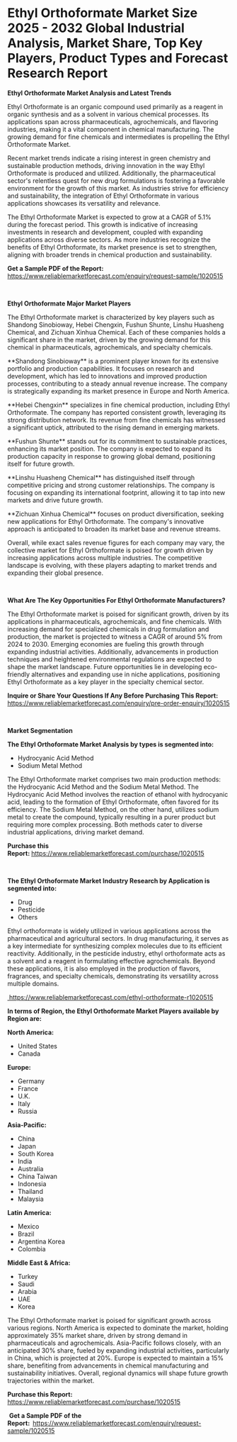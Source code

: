 <p><h1>Ethyl Orthoformate Market Size 2025 - 2032 Global Industrial Analysis, Market Share, Top Key Players, Product Types and Forecast Research Report</h1></p><p><strong>Ethyl Orthoformate Market Analysis and Latest Trends</strong></p>
<p><p>Ethyl Orthoformate is an organic compound used primarily as a reagent in organic synthesis and as a solvent in various chemical processes. Its applications span across pharmaceuticals, agrochemicals, and flavoring industries, making it a vital component in chemical manufacturing. The growing demand for fine chemicals and intermediates is propelling the Ethyl Orthoformate Market.</p><p>Recent market trends indicate a rising interest in green chemistry and sustainable production methods, driving innovation in the way Ethyl Orthoformate is produced and utilized. Additionally, the pharmaceutical sector's relentless quest for new drug formulations is fostering a favorable environment for the growth of this market. As industries strive for efficiency and sustainability, the integration of Ethyl Orthoformate in various applications showcases its versatility and relevance.</p><p>The Ethyl Orthoformate Market is expected to grow at a CAGR of 5.1% during the forecast period. This growth is indicative of increasing investments in research and development, coupled with expanding applications across diverse sectors. As more industries recognize the benefits of Ethyl Orthoformate, its market presence is set to strengthen, aligning with broader trends in chemical production and sustainability.</p></p>
<p><strong>Get a Sample PDF of the Report:&nbsp;</strong> <a href="https://www.reliablemarketforecast.com/enquiry/request-sample/1020515?utm_campaign=2472&utm_medium=2&utm_source=Github&utm_content=ia&utm_term=19042025&utm_id=ethyl-orthoformate">https://www.reliablemarketforecast.com/enquiry/request-sample/1020515</a></p>
<p>&nbsp;</p>
<p><strong>Ethyl Orthoformate Major Market Players</strong></p>
<p><p>The Ethyl Orthoformate market is characterized by key players such as Shandong Sinobioway, Hebei Chengxin, Fushun Shunte, Linshu Huasheng Chemical, and Zichuan Xinhua Chemical. Each of these companies holds a significant share in the market, driven by the growing demand for this chemical in pharmaceuticals, agrochemicals, and specialty chemicals.</p><p>**Shandong Sinobioway** is a prominent player known for its extensive portfolio and production capabilities. It focuses on research and development, which has led to innovations and improved production processes, contributing to a steady annual revenue increase. The company is strategically expanding its market presence in Europe and North America.</p><p>**Hebei Chengxin** specializes in fine chemical production, including Ethyl Orthoformate. The company has reported consistent growth, leveraging its strong distribution network. Its revenue from fine chemicals has witnessed a significant uptick, attributed to the rising demand in emerging markets.</p><p>**Fushun Shunte** stands out for its commitment to sustainable practices, enhancing its market position. The company is expected to expand its production capacity in response to growing global demand, positioning itself for future growth.</p><p>**Linshu Huasheng Chemical** has distinguished itself through competitive pricing and strong customer relationships. The company is focusing on expanding its international footprint, allowing it to tap into new markets and drive future growth.</p><p>**Zichuan Xinhua Chemical** focuses on product diversification, seeking new applications for Ethyl Orthoformate. The company's innovative approach is anticipated to broaden its market base and revenue streams.</p><p>Overall, while exact sales revenue figures for each company may vary, the collective market for Ethyl Orthoformate is poised for growth driven by increasing applications across multiple industries. The competitive landscape is evolving, with these players adapting to market trends and expanding their global presence.</p></p>
<p>&nbsp;</p>
<p><strong>What Are The Key Opportunities For Ethyl Orthoformate Manufacturers?</strong></p>
<p><p>The Ethyl Orthoformate market is poised for significant growth, driven by its applications in pharmaceuticals, agrochemicals, and fine chemicals. With increasing demand for specialized chemicals in drug formulation and production, the market is projected to witness a CAGR of around 5% from 2024 to 2030. Emerging economies are fueling this growth through expanding industrial activities. Additionally, advancements in production techniques and heightened environmental regulations are expected to shape the market landscape. Future opportunities lie in developing eco-friendly alternatives and expanding use in niche applications, positioning Ethyl Orthoformate as a key player in the specialty chemical sector.</p></p>
<p><strong>Inquire or Share Your Questions If Any Before Purchasing This Report:</strong> <a href="https://www.reliablemarketforecast.com/enquiry/pre-order-enquiry/1020515?utm_campaign=2472&utm_medium=2&utm_source=Github&utm_content=ia&utm_term=19042025&utm_id=ethyl-orthoformate">https://www.reliablemarketforecast.com/enquiry/pre-order-enquiry/1020515</a></p>
<p>&nbsp;</p>
<p><strong>Market Segmentation</strong></p>
<p><strong>The Ethyl Orthoformate Market Analysis by types is segmented into:</strong></p>
<p><ul><li>Hydrocyanic Acid Method</li><li>Sodium Metal Method</li></ul></p>
<p><p>The Ethyl Orthoformate market comprises two main production methods: the Hydrocyanic Acid Method and the Sodium Metal Method. The Hydrocyanic Acid Method involves the reaction of ethanol with hydrocyanic acid, leading to the formation of Ethyl Orthoformate, often favored for its efficiency. The Sodium Metal Method, on the other hand, utilizes sodium metal to create the compound, typically resulting in a purer product but requiring more complex processing. Both methods cater to diverse industrial applications, driving market demand.</p></p>
<p><strong>Purchase this Report:&nbsp;</strong><a href="https://www.reliablemarketforecast.com/purchase/1020515?utm_campaign=2472&utm_medium=2&utm_source=Github&utm_content=ia&utm_term=19042025&utm_id=ethyl-orthoformate">https://www.reliablemarketforecast.com/purchase/1020515</a></p>
<p>&nbsp;</p>
<p><strong>The Ethyl Orthoformate Market Industry Research by Application is segmented into:</strong></p>
<p><ul><li>Drug</li><li>Pesticide</li><li>Others</li></ul></p>
<p><p>Ethyl orthoformate is widely utilized in various applications across the pharmaceutical and agricultural sectors. In drug manufacturing, it serves as a key intermediate for synthesizing complex molecules due to its efficient reactivity. Additionally, in the pesticide industry, ethyl orthoformate acts as a solvent and a reagent in formulating effective agrochemicals. Beyond these applications, it is also employed in the production of flavors, fragrances, and specialty chemicals, demonstrating its versatility across multiple domains.</p></p>
<p><a href="https://www.reliablemarketforecast.com/ethyl-orthoformate-r1020515?utm_campaign=2472&utm_medium=2&utm_source=Github&utm_content=ia&utm_term=19042025&utm_id=ethyl-orthoformate">&nbsp;https://www.reliablemarketforecast.com/ethyl-orthoformate-r1020515</a></p>
<p><strong>In terms of Region, the Ethyl Orthoformate Market Players available by Region are:</strong></p>
<p>
    <p> <strong> North America: </strong>
        <ul>
            <li>United States</li>
            <li>Canada</li>
        </ul>
        </p> 
    <p> <strong> Europe: </strong>
        <ul>
            <li>Germany</li>
            <li>France</li>
            <li>U.K.</li>
            <li>Italy</li>
            <li>Russia</li>
        </ul>
        </p> 
    <p> <strong> Asia-Pacific: </strong>
        <ul>
            <li>China</li>
            <li>Japan</li>
            <li>South Korea</li>
            <li>India</li>
            <li>Australia</li>
            <li>China Taiwan</li>
            <li>Indonesia</li>
            <li>Thailand</li>
            <li>Malaysia</li>
        </ul>
        </p> 
    <p> <strong> Latin America: </strong>
        <ul>
            <li>Mexico</li>
            <li>Brazil</li>
            <li>Argentina Korea</li>
            <li>Colombia</li>
        </ul>
        </p> 
    <p> <strong> Middle East & Africa: </strong>
        <ul>
            <li>Turkey</li>
            <li>Saudi</li>
            <li>Arabia</li>
            <li>UAE</li>
            <li>Korea</li>
        </ul>
    </p>
    </p>
<p><p>The Ethyl Orthoformate market is poised for significant growth across various regions. North America is expected to dominate the market, holding approximately 35% market share, driven by strong demand in pharmaceuticals and agrochemicals. Asia-Pacific follows closely, with an anticipated 30% share, fueled by expanding industrial activities, particularly in China, which is projected at 20%. Europe is expected to maintain a 15% share, benefiting from advancements in chemical manufacturing and sustainability initiatives. Overall, regional dynamics will shape future growth trajectories within the market.</p></p>
<p><strong>Purchase this Report: </strong><a href="https://www.reliablemarketforecast.com/purchase/1020515?utm_campaign=2472&utm_medium=2&utm_source=Github&utm_content=ia&utm_term=19042025&utm_id=ethyl-orthoformate">https://www.reliablemarketforecast.com/purchase/1020515</a></p>
<p>&nbsp;<strong>Get a Sample PDF of the Report:&nbsp;&nbsp;</strong><a href="https://www.reliablemarketforecast.com/enquiry/request-sample/1020515?utm_campaign=2472&utm_medium=2&utm_source=Github&utm_content=ia&utm_term=19042025&utm_id=ethyl-orthoformate">https://www.reliablemarketforecast.com/enquiry/request-sample/1020515</a></p>
<p><strong></strong></p>
<p><p></p><p></p><p></p></p>